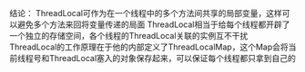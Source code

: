 结论：
ThreadLocal可作为在一个线程中的多个方法间共享的局部变量，这样可以避免多个方法来回将变量传递的局面
ThreadLocal相当于给每个线程都开辟了一个独立的存储空间，各个线程的ThreadLocal关联的实例互不干扰
ThreadLocal的工作原理在于他的内部定义了ThreadLocalMap，这个Map会将当前线程号和ThreadLocal塞入的对象保存起来，可以保证每个线程都只拿到自己的